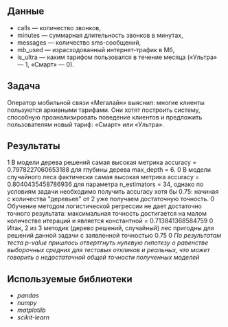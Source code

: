 ## Данные

- сalls — количество звонков,
- minutes — суммарная длительность звонков в минутах,
- messages — количество sms-сообщений,
- mb_used — израсходованный интернет-трафик в Мб,
- is_ultra — каким тарифом пользовался в течение месяца («Ультра» — 1, «Смарт» — 0).

## Задача

Оператор мобильной связи «Мегалайн» выяснил: многие клиенты пользуются архивными тарифами. Они хотят построить систему, способную проанализировать поведение клиентов и предложить пользователям новый тариф: «Смарт» или «Ультра».

## Результаты

1 В модели дерева решений самая высокая метрика accuracy = 0.7978227060653188 для глубины дерева max_depth = 6.
0 В модели случайного леса фактически самая высокая метрика accuracy = 0.8040435458786936 для параметра n_estimators = 34, однако по условиям задачи необходимо получить accuracy хотя бы 0.75: начиная с количества "деревьев" от 2 уже получаем достаточную точность.
0 Обучение методом логистической регрессии не дает достаточно точного результата: максимальная точность достигается на малом количестве итераций и является константной = 0.713841368584759
0 Итак, 2 из 3 методик (дерево решений, случайный) лес пригодны для решений данной задачи с заявленной точностью 0.75
0 *По результатам теста p-value пришлось отвертгнуть нулевую гипотезу о равенстве выборочных средних для тестовых откликов и реальных, что может говорить о недостаточной общей точности полученных моделей*

## Используемые библиотеки
- *pandas*
- *numpy*
- *matplotlib*
- *scikit-learn*

